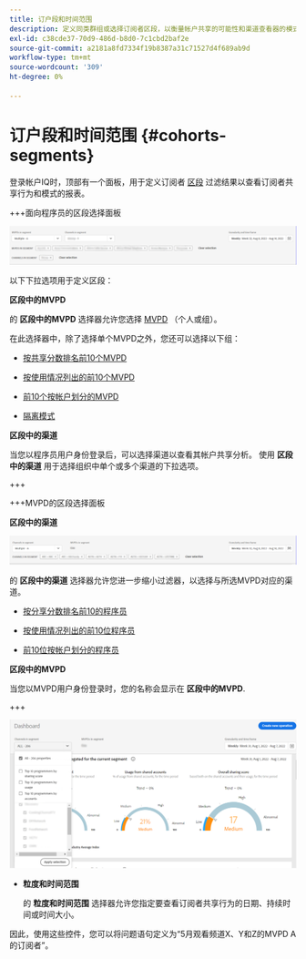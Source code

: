 ```yaml
---
title: 订户段和时间范围
description: 定义同类群组或选择订阅者区段，以衡量帐户共享的可能性和渠道查看器的模式，以便在帐户IQ中使用图形工具和报表。
exl-id: c38cde37-70d9-486d-b8d0-7c1cbd2baf2e
source-git-commit: a2181a8fd7334f19b8387a31c71527d4f689ab9d
workflow-type: tm+mt
source-wordcount: '309'
ht-degree: 0%

---
```


# 订户段和时间范围 {#cohorts-segments}

登录帐户IQ时，顶部有一个面板，用于定义订阅者 [区段](/help/AccountIQ/product-concepts.md#segment-segmet-def) 过滤结果以查看订阅者共享行为和模式的报表。



<!--![](assets/segment-timeframe-panel.png)-->

+++面向程序员的区段选择面板

![](assets/segment-panel-programmer.png)

<!--![](assets/filter-panel.png)-->

以下下拉选项用于定义区段：

**区段中的MVPD**

的 **区段中的MVPD** 选择器允许您选择 [MVPD](/help/AccountIQ/product-concepts.md#mvpd-def) （个人或组）。

在此选择器中，除了选择单个MVPD之外，您还可以选择以下组：
* [按共享分数排名前10个MVPD](/help/AccountIQ/product-concepts.md#top-mvpds-def)

* [按使用情况列出的前10个MVPD](/help/AccountIQ/product-concepts.md#top-mvpds-def)

* [前10个按帐户划分的MVPD](/help/AccountIQ/product-concepts.md#top-mvpds-def)

* [隔离模式](/help/AccountIQ/isolation-mode.md)

**区段中的渠道**

当您以程序员用户身份登录后，可以选择渠道以查看其帐户共享分析。 使用 **区段中的渠道** 用于选择组织中单个或多个渠道的下拉选项。

+++

+++MVPD的区段选择面板

**区段中的渠道**

![](assets/segment-panel-mvpd.png)

的 **区段中的渠道** 选择器允许您进一步缩小过滤器，以选择与所选MVPD对应的渠道。

* [按分享分数排名前10的程序员](/help/AccountIQ/product-concepts.md#top-mvpds-def)

* [按使用情况列出的前10位程序员](/help/AccountIQ/product-concepts.md#top-mvpds-def)

* [前10位按帐户划分的程序员](/help/AccountIQ/product-concepts.md#top-mvpds-def)

**区段中的MVPD**

当您以MVPD用户身份登录时，您的名称会显示在 **区段中的MVPD**.

+++




<!--For example, you can define your segment as the "subscribers of the MVPD A that watched the channels X, Y, and Z".-->

![](assets/segment-programmer-persona.png)

* **粒度和时间范围**

   的 **粒度和时间范围** 选择器允许您指定要查看订阅者共享行为的日期、持续时间或时间大小。

因此，使用这些控件，您可以将问题语句定义为“5月观看频道X、Y和Z的MVPD A的订阅者”。

